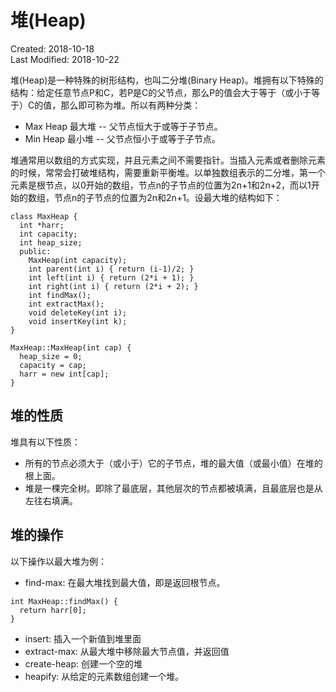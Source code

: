 # 堆(Heap)
Created: 2018-10-18  
Last Modified: 2018-10-22  

堆(Heap)是一种特殊的树形结构，也叫二分堆(Binary Heap)。堆拥有以下特殊的结构：给定任意节点P和C，若P是C的父节点，那么P的值会大于等于（或小于等于）C的值，那么即可称为堆。所以有两种分类：
- Max Heap 最大堆 -- 父节点恒大于或等于子节点。
- Min Heap 最小堆 -- 父节点恒小于或等于子节点。

堆通常用以数组的方式实现，并且元素之间不需要指针。当插入元素或者删除元素的时候，常常会打破堆结构，需要重新平衡堆。以单独数组表示的二分堆，第一个元素是根节点，以0开始的数组，节点n的子节点的位置为2n+1和2n+2，而以1开始的数组，节点n的子节点的位置为2n和2n+1。设最大堆的结构如下：
```
class MaxHeap {
  int *harr;
  int capacity;
  int heap_size;
  public: 
    MaxHeap(int capacity);
    int parent(int i) { return (i-1)/2; }
    int left(int i) { return (2*i + 1); }
    int right(int i) { return (2*i + 2); }
    int findMax();
    int extractMax();
    void deleteKey(int i);
    void insertKey(int k);
}

MaxHeap::MaxHeap(int cap) {
  heap_size = 0;
  capacity = cap;
  harr = new int[cap];
}
```

## 堆的性质
堆具有以下性质：
- 所有的节点必须大于（或小于）它的子节点，堆的最大值（或最小值）在堆的根上面。
- 堆是一棵完全树。即除了最底层，其他层次的节点都被填满，且最底层也是从左往右填满。

## 堆的操作
以下操作以最大堆为例：
- find-max: 在最大堆找到最大值，即是返回根节点。
```
int MaxHeap::findMax() {
  return harr[0];
}
```
- insert: 插入一个新值到堆里面
- extract-max: 从最大堆中移除最大节点值，并返回值
- create-heap: 创建一个空的堆
- heapify: 从给定的元素数组创建一个堆。